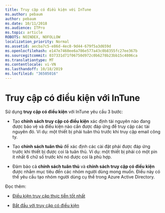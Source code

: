 ```yaml
---
title: Truy cập có điều kiện với InTune
ms.author: pebaum
author: pebaum
ms.date: 10/11/2018
ms.audience: ITPro
ms.topic: article
ROBOTS: NOINDEX, NOFOLLOW
localization_priority: Normal
ms.assetid: aecba7c5-e86d-4ec8-9d44-679f5a3d659d
ms.openlocfilehash: e147e7460ee6a786e577a43c0b8355fc27ee367b
ms.sourcegitcommit: 037331d71f06750d972c0b6278b23bb15c4806ca
ms.translationtype: MT
ms.contentlocale: vi-VN
ms.lasthandoff: 10/18/2019
ms.locfileid: "36505016"
---
```

# <a name="conditional-access-with-intune"></a>Truy cập có điều kiện với InTune

Sử dụng **truy cập có điều kiện** với InTune yêu cầu 3 bước: 
  
- Tạo **chính sách truy cập có điều kiện** xác định tài nguyên nào đang được bảo vệ và điều kiện nào cần được đáp ứng để truy cập các tài nguyên đó. Ví dụ: một thiết bị phải tuân thủ trước khi truy cập email công ty. 
    
- Tạo **chính sách tuân thủ** để xác định các cài đặt phải được đáp ứng trước khi thiết bị được coi là tuân thủ. Ví dụ: một thiết bị phải có một pin ít nhất 6 chữ số trước khi nó được coi là phù hợp. 
    
- Đảm bảo cả **chính sách tuân thủ** và **chính sách truy cập có điều kiện** được nhắm mục tiêu đến các nhóm người dùng mong muốn. Điều này có thể yêu cầu tạo nhóm người dùng cụ thể trong Azure Active Directory. 
    
Đọc thêm:
  
- [Điều kiện truy cập thực tiễn tốt nhất](https://docs.microsoft.com/azure/active-directory/conditional-access/best-practices)
    
- [Bắt đầu với truy cập có điều kiện](https://docs.microsoft.com/azure/active-directory/active-directory-conditional-access-azure-portal-get-started)
    

